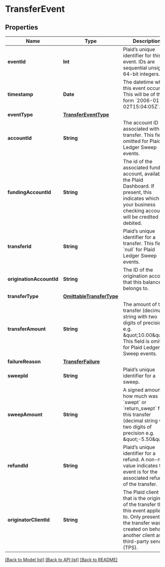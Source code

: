 # TransferEvent

## Properties
Name | Type | Description | Notes
------------ | ------------- | ------------- | -------------
**eventId** | **Int** | Plaid’s unique identifier for this event. IDs are sequential unsigned 64-bit integers. | 
**timestamp** | **Date** | The datetime when this event occurred. This will be of the form &#x60;2006-01-02T15:04:05Z&#x60;. | 
**eventType** | [**TransferEventType**](TransferEventType.md) |  | 
**accountId** | **String** | The account ID associated with the transfer. This field is omitted for Plaid Ledger Sweep events. | [optional] 
**fundingAccountId** | **String** | The id of the associated funding account, available in the Plaid Dashboard. If present, this indicates which of your business checking accounts will be credited or debited. | 
**transferId** | **String** | Plaid’s unique identifier for a transfer. This field is &#x60;null&#x60; for Plaid Ledger Sweep events. | 
**originationAccountId** | **String** | The ID of the origination account that this balance belongs to. | 
**transferType** | [**OmittableTransferType**](OmittableTransferType.md) |  | [optional] 
**transferAmount** | **String** | The amount of the transfer (decimal string with two digits of precision e.g. \&quot;10.00\&quot;). This field is omitted for Plaid Ledger Sweep events. | [optional] 
**failureReason** | [**TransferFailure**](TransferFailure.md) |  | 
**sweepId** | **String** | Plaid’s unique identifier for a sweep. | 
**sweepAmount** | **String** | A signed amount of how much was &#x60;swept&#x60; or &#x60;return_swept&#x60; for this transfer (decimal string with two digits of precision e.g. \&quot;-5.50\&quot;). | 
**refundId** | **String** | Plaid’s unique identifier for a refund. A non-null value indicates the event is for the associated refund of the transfer. | 
**originatorClientId** | **String** | The Plaid client ID that is the originator of the transfer that this event applies to. Only present if the transfer was created on behalf of another client as a third-party sender (TPS). | 

[[Back to Model list]](../README.md#documentation-for-models) [[Back to API list]](../README.md#documentation-for-api-endpoints) [[Back to README]](../README.md)


